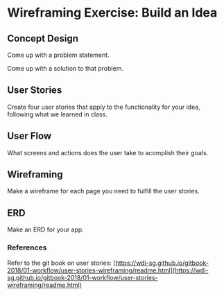# Wireframing Exercise: Build an Idea

## Concept Design

Come up with a problem statement.

Come up with a solution to that problem.

## User Stories

Create four user stories that apply to the functionality for your idea, following what we learned in class.

## User Flow
What screens and actions does the user take to acomplish their goals.

## Wireframing

Make a wireframe for each page you need to fulfill the user stories.

## ERD
Make an ERD for your app.

### References
Refer to the git book on user stories: [https://wdi-sg.github.io/gitbook-2018/01-workflow/user-stories-wireframing/readme.html](https://wdi-sg.github.io/gitbook-2018/01-workflow/user-stories-wireframing/readme.html)
